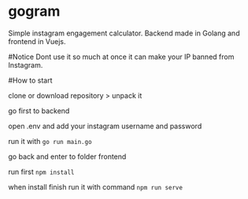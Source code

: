 # gogram

Simple instagram engagement calculator. Backend made in Golang and frontend in Vuejs.

#Notice 
Dont use it so much at once it can make your IP banned from Instagram.

#How to start

clone or download repository > unpack it

go first to backend

open .env and add your instagram username and password

run it with ```go run main.go```

go back and enter to folder frontend

run first 
```npm install```

when install finish run it with command ```npm run serve```
